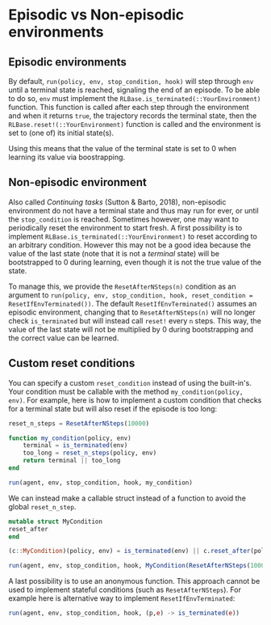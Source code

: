 # Episodic vs Non-episodic environments

## Episodic environments
By default, `run(policy, env, stop_condition, hook)` will step through `env` until a terminal state is reached, signaling the end of an episode. To be able to do so, `env` must implement the `RLBase.is_terminated(::YourEnvironment)` function. This function is called after each step through the environment and when it returns `true`, the trajectory records the terminal state, then the `RLBase.reset!(::YourEnvironment)` function is called and the environment is set to (one of) its initial state(s). 

Using this means that the value of the terminal state is set to 0 when learning its value via boostrapping.

## Non-episodic environment

Also called _Continuing tasks_ (Sutton & Barto, 2018), non-episodic environment do not have a terminal state and thus may run for ever, or until the `stop_condition` is reached. Sometimes however, one may want to periodically reset the environment to start fresh. A first possibility is to implement `RLBase.is_terminated(::YourEnvironment)` to reset according to an arbitrary condition. However this may not be a good idea because the value of the last state (note that it is not a _terminal_ state) will be bootstrapped to 0 during learning, even though it is not the true value of the state. 

To manage this, we provide the `ResetAfterNSteps(n)` condition as an argument to `run(policy, env, stop_condition, hook, reset_condition = ResetIfEnvTerminated())`. The default `ResetIfEnvTerminated()` assumes an episodic environment, changing that to `ResetAfterNSteps(n)` will no longer check `is_terminated` but will instead call `reset!` every `n` steps. This way, the value of the last state will not be multiplied by 0 during bootstrapping and the correct value can be learned. 

## Custom reset conditions

You can specify a custom `reset_condition` instead of using the built-in's. Your condition must be callable with the method `my_condition(policy, env)`. For example, here is how to implement a custom condition that checks for a terminal state but will also reset if the episode is too long:

```julia
reset_n_steps = ResetAfterNSteps(10000)

function my_condition(policy, env)
    terminal = is_terminated(env)
    too_long = reset_n_steps(policy, env)
    return terminal || too_long
end

run(agent, env, stop_condition, hook, my_condition)
```

We can instead make a callable struct instead of a function to avoid the global `reset_n_step`. 

```julia
mutable struct MyCondition
reset_after
end

(c::MyCondition)(policy, env) = is_terminated(env) || c.reset_after(policy, env)

run(agent, env, stop_condition, hook, MyCondition(ResetAfterNSteps(10000)))
```

A last possibility is to use an anonymous function. This approach cannot be used to implement stateful conditions (such as `ResetAfterNSteps`). For example here is alternative way to implement `ResetIfEnvTerminated`:

```julia
run(agent, env, stop_condition, hook, (p,e) -> is_terminated(e))
```
